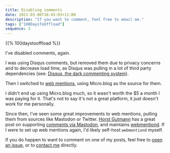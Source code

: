 ```yaml
---
title: Disabling comments
date: 2021-03-06T16:43:03+11:00
description: "If you want to comment, feel free to email me."
tags: ["100DaysToOffload"]
sequence: 3
---
```


{{% 100daystooffload %}}

I've disabled comments, again.

I was using Disqus comments, but removed them due to privacy concerns and to decrease load time, as Disqus was pulling in a lot of third party dependencies (see: [Disqus, the dark commenting system](https://supunkavinda.blog/disqus)).

Then I switched to [web mentions](/post/add-webmentions-to-hugo-from-micro-blog/), using Micro.blog as the source for them.

I didn't end up using Micro.blog much, so it wasn't worth the $5 a month I was paying for it. That's not to say it's not a great platform, it just doesn't work for me personally.

Since then, I've seen some great improvements to web mentions, pulling them from sources like Mastodon or Twitter. [Horst Gutmann](https://zerokspot.com) has a great post on supporting [comments via Mastodon](https://zerokspot.com/weblog/2021/01/07/comments-via-mastodon/), and maintains [webmentiond](https://github.com/zerok/webmentiond). If I were to set up web mentions again, I'd likely self-host `webmentiond` myself.


If you do happen to want to comment on one of my posts, feel free to [open an issue](https://github.com/hugomd/blog/issues/new), or to [contact me](/about) directly.
